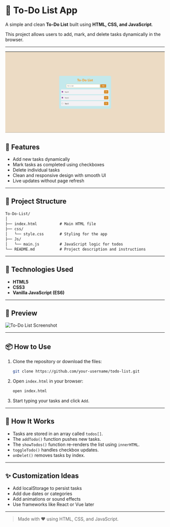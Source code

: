 # 📝 To-Do List App

A simple and clean **To-Do List** built using **HTML, CSS, and JavaScript**.

This project allows users to add, mark, and delete tasks dynamically in the browser.

---
![Getting Started](./image.png)
## 🚀 Features

- Add new tasks dynamically  
- Mark tasks as completed using checkboxes  
- Delete individual tasks  
- Clean and responsive design with smooth UI  
- Live updates without page refresh

---

## 📁 Project Structure

```
To-Do-List/
│
├── index.html          # Main HTML file
├── css/
│   └── style.css       # Styling for the app
├── Js/
│   └── main.js         # JavaScript logic for todos
└── README.md           # Project description and instructions
```

---

## 🎨 Technologies Used

- **HTML5**  
- **CSS3**  
- **Vanilla JavaScript (ES6)**

---

## 📸 Preview

![To-Do List Screenshot](./screenshot.png)

---

## 📦 How to Use

1. Clone the repository or download the files:
   ```bash
   git clone https://github.com/your-username/todo-list.git
   ```

2. Open `index.html` in your browser:
   ```bash
   open index.html
   ```

3. Start typing your tasks and click `Add`.

---

## 🧠 How It Works

- Tasks are stored in an array called `todos[]`.
- The `addTodo()` function pushes new tasks.
- The `showTodos()` function re-renders the list using `innerHTML`.
- `toggleTodo()` handles checkbox updates.
- `onDelet()` removes tasks by index.

---

## ✨ Customization Ideas

- Add localStorage to persist tasks
- Add due dates or categories
- Add animations or sound effects
- Use frameworks like React or Vue later

---


> Made with ❤️ using HTML, CSS, and JavaScript.